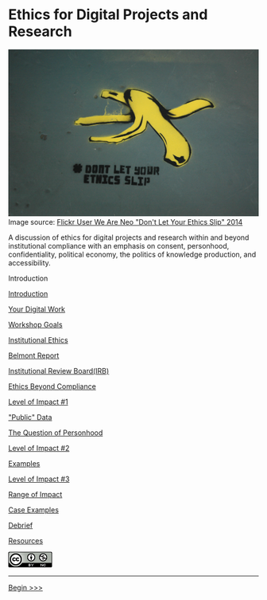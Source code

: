 
# Ethics for Digital Projects and Research 

![A picture of banana and the text don't let your ethics slip](banana.jpeg)
Image source: [Flickr User We Are Neo "Don't Let Your Ethics Slip" 2014](https://www.flickr.com/photos/neocommunications/12947713033)

A discussion of ethics for digital projects and research within and beyond institutional compliance with an emphasis on consent, personhood, confidentiality, political economy, the politics of knowledge production, and accessibility. 

Introduction  

[Introduction](introduction.md)  

[Your Digital Work](your.md)  

[Workshop Goals](goals.md)  

[Institutional Ethics](institutional.md)  

[Belmont Report](belmont.md)  

[Institutional Review Board(IRB)](irb.md)  

[Ethics Beyond Compliance](beyond.md)

[Level of Impact #1](impact1.md)  

["Public" Data](public.md)  

[The Question of Personhood](personhood.md)  

[Level of Impact #2](impact2.md)  

[Examples](examples.md)  

[Level of Impact #3](impact3.md)  

[Range of Impact](range.md)  

[Case Examples](cases.md)

[Debrief](debrief.md)  

[Resources](resources.md)

![creative commons logo followed by cc symbols for attribution and non-commercial](cc2.png)  

******

[Begin >>>](introduction.md)